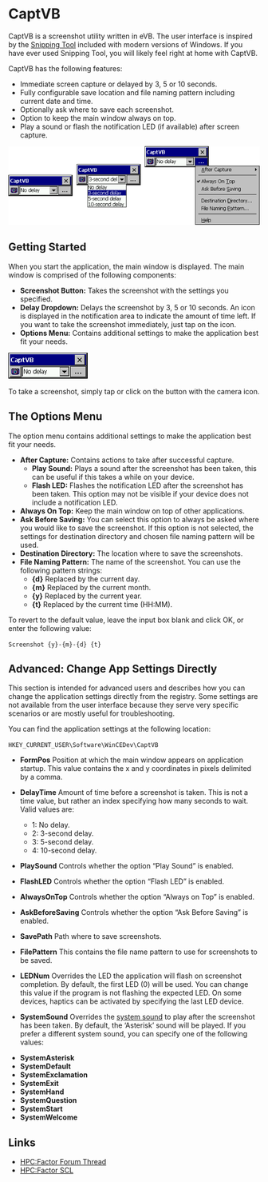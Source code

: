 # CaptVB
CaptVB is a screenshot utility written in eVB. The user interface is inspired by the [Snipping Tool](https://support.microsoft.com/en-us/windows/use-snipping-tool-to-capture-screenshots-00246869-1843-655f-f220-97299b865f6b) included with modern versions of Windows. If you have ever used Snipping Tool, you will likely feel right at home with CaptVB.

CaptVB has the following features:

- Immediate screen capture or delayed by 3, 5 or 10 seconds.
- Fully configurable save location and file naming pattern including current date and time.
- Optionally ask where to save each screenshot.
- Option to keep the main window always on top.
- Play a sound or flash the notification LED (if available) after screen capture.

![An arrangement of screenshots showing the application in various states. In the first screenshot, the application is shown in the default state. In the second screenshot, the dropdown list containing the screenshot delay values is active. In the third screenshot, the options menu is expanded.](https://github.com/WinCEDev/CaptVB/blob/main/Screenshots/arrangement.png?raw=1)

## Getting Started

When you start the application, the main window is displayed. The main window is comprised of the following components:

- **Screenshot Button:**
Takes the screenshot with the settings you specified.
- **Delay Dropdown:**
Delays the screenshot by 3, 5 or 10 seconds. An icon is displayed in the notification area to indicate the amount of time left. If you want to take the screenshot immediately, just tap on the icon.
- **Options Menu:**
Contains additional settings to make the application best fit your needs.

![The application in default state.](https://github.com/WinCEDev/CaptVB/blob/main/Screenshots/captvb.png?raw=1)

To take a screenshot, simply tap or click on the button with the camera icon.

## The Options Menu

The option menu contains additional settings to make the application best fit your needs.

- **After Capture:**
Contains actions to take after successful capture. 
    - **Play Sound:**
    Plays a sound after the screenshot has been taken, this can be useful if this takes a while on your device.
    - **Flash LED:**
    Flashes the notification LED after the screenshot has been taken. This option may not be visible if your device does not include a notification LED.
- **Always On Top:**
Keep the main window on top of other applications.
- **Ask Before Saving:**
You can select this option to always be asked where you would like to save the screenshot. If this option is not selected, the settings for destination directory and chosen file naming pattern will be used.
- **Destination Directory:**
The location where to save the screenshots.
- **File Naming Pattern:**
The name of the screenshot. You can use the following pattern strings:
    * **{d}** Replaced by the current day.
    * **{m}** Replaced by the current month.
    * **{y}** Replaced by the current year.
    * **{t}** Replaced by the current time (HH:MM).

To revert to the default value, leave the input box blank and click OK, or enter the following value:

```Screenshot {y}-{m}-{d} {t}```

## Advanced: Change App Settings Directly

This section is intended for advanced users and describes how you can change the application settings directly from the registry. Some settings are not available from the user interface because they serve very specific scenarios or are mostly useful for troubleshooting. 

You can find the application settings at the following location:

```HKEY_CURRENT_USER\Software\WinCEDev\CaptVB```

* **FormPos** Position at which the main window appears on application startup. This value contains the x and y coordinates in pixels delimited by a comma.
* **DelayTime** Amount of time before a screenshot is taken. This is not a time value, but rather an index specifying how many seconds to wait. Valid values are:

    - 1: No delay.
    - 2: 3-second delay.
    - 3: 5-second delay.
    - 4: 10-second delay.
* **PlaySound**
Controls whether the option “Play Sound” is enabled.
* **FlashLED**
Controls whether the option “Flash LED” is enabled.
* **AlwaysOnTop**
Controls whether the option “Always on Top” is enabled.
* **AskBeforeSaving**
Controls whether the option “Ask Before Saving” is enabled.
* **SavePath**
Path where to save screenshots.
* **FilePattern**
This contains the file name pattern to use for screenshots to be saved.
* **LEDNum**
Overrides the LED the application will flash on screenshot completion. By default, the first LED (0) will be used. You can change this value if the program is not flashing the expected LED. On some devices, haptics can be activated by specifying the last LED device.
* **SystemSound**
Overrides the [system sound](https://learn.microsoft.com/en-us/windows/win32/multimedia/using-playsound-to-play-system-sounds) to play after the screenshot has been taken. By default, the ‘Asterisk’ sound will be played. If you prefer a different system sound, you can specify one of the following values:
- **SystemAsterisk**
- **SystemDefault**
- **SystemExclamation**
- **SystemExit**
- **SystemHand**
- **SystemQuestion**
- **SystemStart**
- **SystemWelcome**

## Links

- [HPC:Factor Forum Thread](https://www.hpcfactor.com/forums/forums/thread-view.asp?tid=21065&posts=1)
- [HPC:Factor SCL](https://www.hpcfactor.com/scl/2119/WinCEDev/CaptVB/version_0.9.0)

